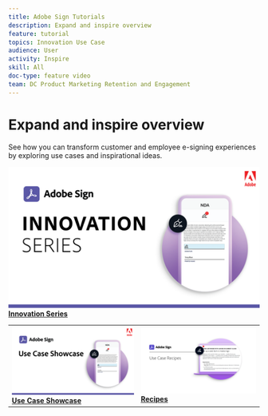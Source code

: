 ```yaml
---
title: Adobe Sign Tutorials
description: Expand and inspire overview
feature: tutorial
topics: Innovation Use Case
audience: User
activity: Inspire
skill: All
doc-type: feature video
team: DC Product Marketing Retention and Engagement
---
```


# Expand and inspire overview

See how you can transform customer and employee e-signing experiences by exploring use cases and inspirational ideas.

<table>
<tr>
  <td>
    <a href="use-case-showcase.md">
      <img alt="Use Case Showcase" src="assets/UseCaseShowcase.png" />
    </a>
    <div>
    <a href="use-case-showcase.md"><strong>Use Case Showcase</strong></a>
    <br>
  </td>
    <a href="innovation-series.md">
      <img alt="Innovation Series" src="assets/Innovation-Series_1280.png" />
    </a>
    <div>
    <a href="innovation-series.md"><strong>Innovation Series</strong></a>
    <br>
  </td>
  <td>
    <a href="recipes.md">
      <img alt="Use case recipes" src="assets/Expand_Recipe.png" />
    </a>
    <div>
    <a href="recipes.md"><strong>Recipes</strong></a>
    <br>
  </td>
</tr>
</table>
